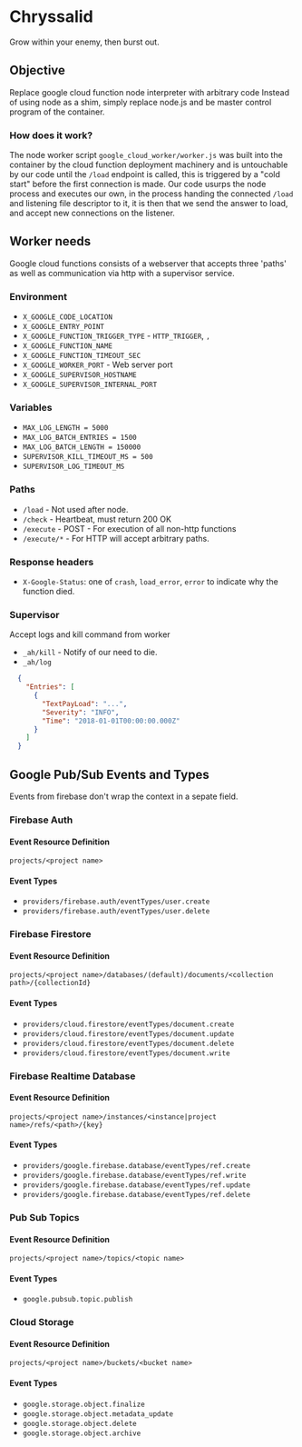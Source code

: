 # Chryssalid
Grow within your enemy, then burst out.

## Objective
Replace google cloud function node interpreter with arbitrary code
Instead of using node as a shim, simply replace node.js and be master control program of the container.

### How does it work?
The node worker script `google_cloud_worker/worker.js` was built into the container by the cloud function deployment
machinery and is untouchable by our code until the `/load` endpoint is called, this is triggered by a "cold start"
before the first connection is made. Our code usurps the node process and executes our own, in the process handing the
connected `/load` and listening file descriptor to it, it is then that we send the answer to load, and
accept new connections on the listener.

## Worker needs
Google cloud functions consists of a webserver that accepts
three 'paths' as well as communication via http with a supervisor
service.

### Environment
* `X_GOOGLE_CODE_LOCATION`
* `X_GOOGLE_ENTRY_POINT`
* `X_GOOGLE_FUNCTION_TRIGGER_TYPE` - `HTTP_TRIGGER`, ``, ``
* `X_GOOGLE_FUNCTION_NAME`
* `X_GOOGLE_FUNCTION_TIMEOUT_SEC`
* `X_GOOGLE_WORKER_PORT` - Web server port
* `X_GOOGLE_SUPERVISOR_HOSTNAME`
* `X_GOOGLE_SUPERVISOR_INTERNAL_PORT`

### Variables
* `MAX_LOG_LENGTH = 5000`
* `MAX_LOG_BATCH_ENTRIES = 1500`
* `MAX_LOG_BATCH_LENGTH = 150000`
* `SUPERVISOR_KILL_TIMEOUT_MS = 500`
* `SUPERVISOR_LOG_TIMEOUT_MS`


### Paths
* `/load` - Not used after node.
* `/check` - Heartbeat, must return 200 OK
* `/execute` - POST - For execution of all non-http functions
* `/execute/*` - For HTTP will accept arbitrary paths.

### Response headers
* `X-Google-Status`: one of `crash`, `load_error`, `error` to indicate why the function died.

### Supervisor
Accept logs and kill command from worker

* `_ah/kill` - Notify of our need to die.
* `_ah/log`
```json
  {
    "Entries": [
      {
        "TextPayLoad": "...",
        "Severity": "INFO",
        "Time": "2018-01-01T00:00:00.000Z"
      }
    ]
  }
```

## Google Pub/Sub Events and Types

Events from firebase don't wrap the context in a sepate field.

### Firebase Auth
#### Event Resource Definition
`projects/<project name>`
#### Event Types
* `providers/firebase.auth/eventTypes/user.create`
* `providers/firebase.auth/eventTypes/user.delete`

### Firebase Firestore
#### Event Resource Definition
`projects/<project name>/databases/(default)/documents/<collection path>/{collectionId}`
#### Event Types
* `providers/cloud.firestore/eventTypes/document.create`
* `providers/cloud.firestore/eventTypes/document.update`
* `providers/cloud.firestore/eventTypes/document.delete`
* `providers/cloud.firestore/eventTypes/document.write`

### Firebase Realtime Database
#### Event Resource Definition
`projects/<project name>/instances/<instance|project name>/refs/<path>/{key}`
#### Event Types
* `providers/google.firebase.database/eventTypes/ref.create`
* `providers/google.firebase.database/eventTypes/ref.write`
* `providers/google.firebase.database/eventTypes/ref.update`
* `providers/google.firebase.database/eventTypes/ref.delete`

### Pub Sub Topics
#### Event Resource Definition
`projects/<project name>/topics/<topic name>`
#### Event Types
* `google.pubsub.topic.publish`

### Cloud Storage
#### Event Resource Definition
`projects/<project name>/buckets/<bucket name>`
#### Event Types
* `google.storage.object.finalize`
* `google.storage.object.metadata_update`
* `google.storage.object.delete`
* `google.storage.object.archive`
